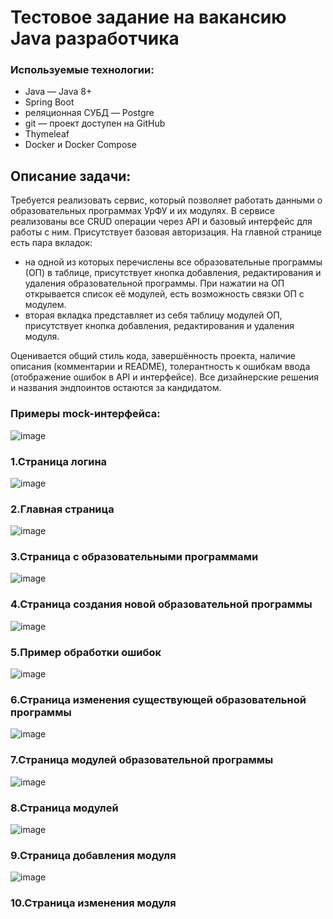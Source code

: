 # Тестовое задание на вакансию Java разработчика
### Используемые технологии:
* Java — Java 8+
* Spring Boot
* реляционная СУБД — Postgre
* git — проект доступен на GitHub 
* Thymeleaf 
* Docker и Docker Compose
## Описание задачи:
Требуется реализовать сервис, который позволяет работать данными о образовательных программах
УрФУ и их модулях. В сервисе реализованы все CRUD операции через API и базовый интерфейс для
работы с ним. Присутствует базовая авторизация.
На главной странице есть пара вкладок:
* на одной из которых перечислены все образовательные программы (ОП) в таблице, присутствует
кнопка добавления, редактирования и удаления образовательной программы. При нажатии на
ОП открывается список её модулей, есть возможность связки ОП с модулем.
* вторая вкладка представляет из себя таблицу модулей ОП, присутствует кнопка добавления,
редактирования и удаления модуля.

Оценивается общий стиль кода, завершённость проекта, наличие описания (комментарии и README),
толерантность к ошибкам ввода (отображение ошибок в API и интерфейсе). Все дизайнерские
решения и названия эндпоинтов остаются за кандидатом.

### Примеры mock-интерфейса:
![image](https://github.com/prettygodboi/urfu-test/assets/97884663/38c7247c-a0e2-4e08-9abe-0ddf818f91f4)

### 1.Страница логина
![image](https://github.com/prettygodboi/urfu-test/assets/97884663/322ba452-ebd5-4c95-bd22-8bbd1eb6ede0)

### 2.Главная страница
![image](https://github.com/prettygodboi/urfu-test/assets/97884663/42431a1c-8f05-4d80-9e73-4a3655954136)

### 3.Страница с образовательными программами
![image](https://github.com/prettygodboi/urfu-test/assets/97884663/fdfd1af5-e65b-4ef6-9cb3-7bc64ede0213)

### 4.Страница создания новой образовательной программы
![image](https://github.com/prettygodboi/urfu-test/assets/97884663/b52312d7-4822-45bf-9935-cd8ec610f2f4)

### 5.Пример обработки ошибок
![image](https://github.com/prettygodboi/urfu-test/assets/97884663/182ec7bb-5855-4a97-b52b-22d9d6cc93ac)

### 6.Страница изменения существующей образовательной программы
![image](https://github.com/prettygodboi/urfu-test/assets/97884663/413c0ae9-f79c-4f3c-90a0-5a7aa8fef00b)

### 7.Страница модулей образовательной программы
![image](https://github.com/prettygodboi/urfu-test/assets/97884663/3b67fbb1-4b5f-4663-800b-22ee7825616a)

### 8.Страница модулей
![image](https://github.com/prettygodboi/urfu-test/assets/97884663/a21fee80-e754-44d1-8f62-6bba032db86a)

### 9.Страница добавления модуля
![image](https://github.com/prettygodboi/urfu-test/assets/97884663/422af682-1e7b-4154-83f9-9502ff9a0ca7)

### 10.Страница изменения модуля






